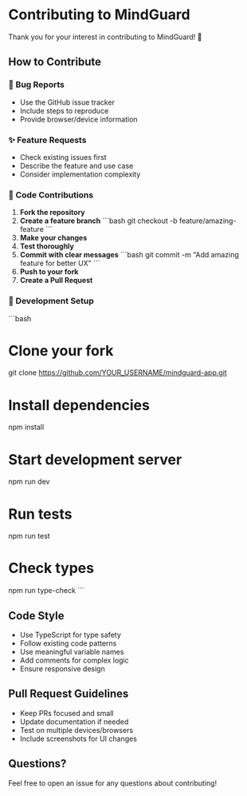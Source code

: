 # Contributing to MindGuard

Thank you for your interest in contributing to MindGuard! 🎉

## How to Contribute

### 🐛 Bug Reports
- Use the GitHub issue tracker
- Include steps to reproduce
- Provide browser/device information

### ✨ Feature Requests
- Check existing issues first
- Describe the feature and use case
- Consider implementation complexity

### 🔧 Code Contributions

1. **Fork the repository**
2. **Create a feature branch**
   \`\`\`bash
   git checkout -b feature/amazing-feature
   \`\`\`
3. **Make your changes**
4. **Test thoroughly**
5. **Commit with clear messages**
   \`\`\`bash
   git commit -m "Add amazing feature for better UX"
   \`\`\`
6. **Push to your fork**
7. **Create a Pull Request**

### 📝 Development Setup

\`\`\`bash
# Clone your fork
git clone https://github.com/YOUR_USERNAME/mindguard-app.git

# Install dependencies
npm install

# Start development server
npm run dev

# Run tests
npm run test

# Check types
npm run type-check
\`\`\`

## Code Style

- Use TypeScript for type safety
- Follow existing code patterns
- Use meaningful variable names
- Add comments for complex logic
- Ensure responsive design

## Pull Request Guidelines

- Keep PRs focused and small
- Update documentation if needed
- Test on multiple devices/browsers
- Include screenshots for UI changes

## Questions?

Feel free to open an issue for any questions about contributing!
